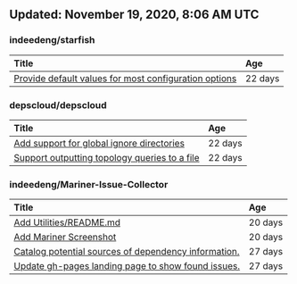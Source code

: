 ## Updated: November 19, 2020, 8:06 AM UTC


### indeedeng/starfish
|**Title**|**Age**|
|:----|:----|
|[Provide default values for most configuration options](https://github.com/indeedeng/starfish/issues/78)|22&nbsp;days|


### depscloud/depscloud
|**Title**|**Age**|
|:----|:----|
|[Add support for global ignore directories](https://github.com/depscloud/depscloud/issues/137)|22&nbsp;days|
|[Support outputting topology queries to a file](https://github.com/depscloud/depscloud/issues/135)|22&nbsp;days|


### indeedeng/Mariner-Issue-Collector
|**Title**|**Age**|
|:----|:----|
|[Add Utilities/README.md](https://github.com/indeedeng/Mariner-Issue-Collector/issues/30)|20&nbsp;days|
|[Add Mariner Screenshot](https://github.com/indeedeng/Mariner-Issue-Collector/issues/29)|20&nbsp;days|
|[Catalog potential sources of dependency information.](https://github.com/indeedeng/Mariner-Issue-Collector/issues/19)|27&nbsp;days|
|[Update gh-pages landing page to show found issues.](https://github.com/indeedeng/Mariner-Issue-Collector/issues/15)|27&nbsp;days|